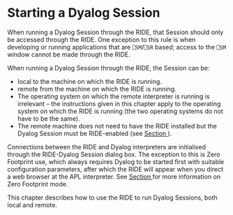 



# Starting a Dyalog Session

When running a Dyalog Session through the RIDE, that Session should only be accessed through the RIDE. One exception to this rule is when developing or running applications that are `⎕SM`/`⎕SR` based; access to the `⎕SM` window cannot be made through the RIDE.

When running a Dyalog Session through the RIDE, the Session can be:

- local to the machine on which the RIDE is running.
- remote from the machine on which the RIDE is running.
- The operating system on which the remote interpreter is running is irrelevant – the instructions given in this chapter apply to the operating system on which the RIDE is running (the two operating systems do not have to be the same).
- The remote machine does not need to have the RIDE installed but the Dyalog Session must be RIDE-enabled (see [Section ](ride_init.md#)).

Connections between the RIDE and Dyalog interpreters are initialised through the RIDE-Dyalog Session dialog box. The exception to this is Zero Footprint use, which always requires Dyalog to be started first with suitable configuration parameters, after which the RIDE will appear when you direct a web browser at the APL interpreter. See [Section ](the_zero_footprint_ride.md#) for more information on Zero Footprint mode.


This chapter describes how to use the RIDE to run Dyalog Sessions, both local and remote.


